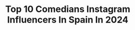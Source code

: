 ---
title: Top 10 Comedians Instagram Influencers In Spain In 2024
description: >-
  Find top comedians Instagram influencers in Spain in 2024. Most popular hashtags: #standupcomedy #bogot #bogota.
platform: Instagram
hits: 152
text_top: Identify the most popular Instagram profiles on inBeat.
text_bottom: Our database has 152 Instagram influencers like this in Spain for you to pitch.
profiles:
  - username: "aleotero"
    fullname: >-
      Alejandra Otero Ramia
    bio: >-
      Comediante venezolana. Hago stand up, videos, imitaciones y bebés. Franelas “Mejor que la Original” aquí
    location: "Spain"
    followers: 267160
    engagement: 316
    commentsToLikes: 0.074409
    id: ck14li9mqutaw0i19ypr498w9
    verified: false
    hashtags: "#callatelajeta, #tbt, #cocinandoconpaulinaymondongo, #diadelron"
  - username: "manualerod"
    fullname: >-
      Manuel Rodríguez
    bio: >-
      Comediante, monologuista y creador digital Publicidad: manualerodshop@gmail.com ⚡️ Madrid city 📍🇪🇸
    location: "Spain"
    followers: 1287341
    engagement: 248
    commentsToLikes: 0.031653
    id: ck5q9369a95zp0i11s9x3gzd4
    verified: false
    hashtags: "#madrid, #venezuela, #paris, #qloecd"
  - username: "belen_monteroi"
    fullname: >-
      Belén Montero
    bio: >-
      🎙 Host & Founder Melena Suelta Podcast ✨ Comediante de Stand Up
    location: "Spain"
    followers: 26002
    engagement: 397
    commentsToLikes: 0.028868
    id: ck6tzo6bmav1m0j714xz5ldqz
    verified: false
    hashtags: "#pridemonth, #ceibosescasaimpro, #traumas, #lamidodevaca"
  - username: "gatoderisa"
    fullname: >-
      Jonathan Gato
    bio: >-
      Comediante de @comedycentralla Improvisador de moda de famosos Salgo en fotos con famosos pero no soy famoso Runner novato Se parte del #teamgato
    location: "Spain"
    followers: 42028
    engagement: 456
    commentsToLikes: 0.050617
    id: ck0vy0lyt1neh0i19kgpjrjvx
    verified: false
    hashtags: "#sun, #comedy, #teamgato, #smile"
  - username: "eugenialemany"
    fullname: >-
      Eugeni Alemany
    bio: >-
      Presentador | Comediant CONTRACTACIONS: info@eugenialemany.com
    location: "Spain"
    followers: 143916
    engagement: 528
    commentsToLikes: 0.031268
    id: ck0w6rw4ta01k0i19f16ql01x
    verified: false
    hashtags: "#bajoquetatraining, #elteuxiringuito, #vacuna, #vacances"
  - username: "valesainiteatro"
    fullname: >-
      Valentina Saini🍓🍓
    bio: >-
      Actriz y comediante!! TRAVELLER✈️ Mamá de @matildasaini 💌 candy.productora@gmail.com
    location: "Spain"
    followers: 299174
    engagement: 403
    commentsToLikes: 0.040524
    id: ck6tj6q0j246x0j71c0hd2txg
    verified: true
    hashtags: "#yoelijoesika, #publicidad, #tbt, #vivechile"
  - username: "manuelsilvah"
    fullname: >-
      ManuelSilvaH
    bio: >-
      •Comediante •Locutor de @hdelaespuma •En YouTube @kiaishow y @manuelyjoseshow ❤️❤️
    location: "Spain"
    followers: 353784
    engagement: 108
    commentsToLikes: 0.022162
    id: ck0vxcgxvy7u90i19o98s1r5k
    verified: false
    hashtags: "#parkour, #pelotaespichada, #quevivanlosenanos, #paqueagarresunpe"
  - username: "chiquiaguayo"
    fullname: >-
      CHIQUI
    bio: >-
      Actriz, comediante, guionista. Eventos a chiquicontacto@gmail.com Show online en vivo! 13 de febrero entradas 👇
    location: "Spain"
    followers: 407253
    engagement: 203
    commentsToLikes: 0.036052
    id: ck5hdhxsnniov0i11qnzg5tsw
    verified: true
    hashtags: "#primerizas, #socias, #primerizas3, #chiquiaguayo"
  - username: "vichocomediante"
    fullname: >-
      Vicho Viciani
    bio: >-
      Comediante Stand Up Comedy... Contacto: camilo.viciani@gmail.com • Entradas show PRESENCIAL Concepción @lihuen_comedia Sábado 4/9 21:30 hrs 👇🏻👇🏻👇🏻
    location: "Spain"
    followers: 111417
    engagement: 418
    commentsToLikes: 0.020000
    id: ck5c38yfaytph0i11qlwecb8h
    verified: false
    hashtags: "#osvaldogonzalez, #70, #mueveteconawto, #productoslibresde"
  - username: "elalexfdz"
    fullname: >-
      Alex Fernández
    bio: >-
      Comediante de stand up Ñoñadas en: @kemonitosmismonitos 📧 contacto.alex@somosfoni.com
    location: "Spain"
    followers: 548704
    engagement: 571
    commentsToLikes: 0.004726
    id: ck1377mfka75z0i197m4z8gfo
    verified: true
    hashtags: "#hechoencantera"
---